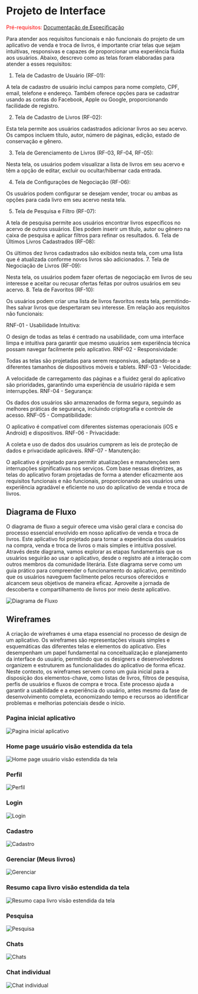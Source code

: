 
# Projeto de Interface

<span style="color:red">Pré-requisitos: <a href="2-Especificação do Projeto.md"> Documentação de Especificação</a></span>

Para atender aos requisitos funcionais e não funcionais do projeto de um aplicativo de venda e troca de livros, é importante criar telas que sejam intuitivas, responsivas e capazes de proporcionar uma experiência fluida aos usuários. Abaixo, descrevo como as telas foram elaboradas para atender a esses requisitos:

1. Tela de Cadastro de Usuário (RF-01):

A tela de cadastro de usuário inclui campos para nome completo, CPF, email, telefone e endereço. Também oferece opções para se cadastrar usando as contas do Facebook, Apple ou Google, proporcionando facilidade de registro.

2. Tela de Cadastro de Livros (RF-02):

Esta tela permite aos usuários cadastrados adicionar livros ao seu acervo. Os campos incluem título, autor, número de páginas, edição, estado de conservação e gênero.

3. Tela de Gerenciamento de Livros (RF-03, RF-04, RF-05):

Nesta tela, os usuários podem visualizar a lista de livros em seu acervo e têm a opção de editar, excluir ou ocultar/hibernar cada entrada.

4. Tela de Configurações de Negociação (RF-06):

Os usuários podem configurar se desejam vender, trocar ou ambas as opções para cada livro em seu acervo nesta tela.

5. Tela de Pesquisa e Filtro (RF-07):

A tela de pesquisa permite aos usuários encontrar livros específicos no acervo de outros usuários. Eles podem inserir um título, autor ou gênero na caixa de pesquisa e aplicar filtros para refinar os resultados.
6. Tela de Últimos Livros Cadastrados (RF-08):

Os últimos dez livros cadastrados são exibidos nesta tela, com uma lista que é atualizada conforme novos livros são adicionados.
7. Tela de Negociação de Livros (RF-09):

Nesta tela, os usuários podem fazer ofertas de negociação em livros de seu interesse e aceitar ou recusar ofertas feitas por outros usuários em seu acervo.
8. Tela de Favoritos (RF-10):

Os usuários podem criar uma lista de livros favoritos nesta tela, permitindo-lhes salvar livros que despertaram seu interesse.
Em relação aos requisitos não funcionais:

RNF-01 - Usabilidade Intuitiva:

O design de todas as telas é centrado na usabilidade, com uma interface limpa e intuitiva para garantir que mesmo usuários sem experiência técnica possam navegar facilmente pelo aplicativo.
RNF-02 - Responsividade:

Todas as telas são projetadas para serem responsivas, adaptando-se a diferentes tamanhos de dispositivos móveis e tablets.
RNF-03 - Velocidade:

A velocidade de carregamento das páginas e a fluidez geral do aplicativo são prioridades, garantindo uma experiência de usuário rápida e sem interrupções.
RNF-04 - Segurança:

Os dados dos usuários são armazenados de forma segura, seguindo as melhores práticas de segurança, incluindo criptografia e controle de acesso.
RNF-05 - Compatibilidade:

O aplicativo é compatível com diferentes sistemas operacionais (iOS e Android) e dispositivos.
RNF-06 - Privacidade:

A coleta e uso de dados dos usuários cumprem as leis de proteção de dados e privacidade aplicáveis.
RNF-07 - Manutenção:

O aplicativo é projetado para permitir atualizações e manutenções sem interrupções significativas nos serviços.
Com base nessas diretrizes, as telas do aplicativo foram projetadas de forma a atender eficazmente aos requisitos funcionais e não funcionais, proporcionando aos usuários uma experiência agradável e eficiente no uso do aplicativo de venda e troca de livros.

## Diagrama de Fluxo

O diagrama de fluxo a seguir oferece uma visão geral clara e concisa do processo essencial envolvido em nosso aplicativo de venda e troca de livros. Este aplicativo foi projetado para tornar a experiência dos usuários na compra, venda e troca de livros o mais simples e intuitiva possível. Através deste diagrama, vamos explorar as etapas fundamentais que os usuários seguirão ao usar o aplicativo, desde o registro até a interação com outros membros da comunidade literária. Este diagrama serve como um guia prático para compreender o funcionamento do aplicativo, permitindo que os usuários naveguem facilmente pelos recursos oferecidos e alcancem seus objetivos de maneira eficaz. Aproveite a jornada de descoberta e compartilhamento de livros por meio deste aplicativo.

![Diagrama de Fluxo](img/diagramadefluxo_applivro.jpeg)


## Wireframes

A criação de wireframes é uma etapa essencial no processo de design de um aplicativo. Os wireframes são representações visuais simples e esquemáticas das diferentes telas e elementos do aplicativo. Eles desempenham um papel fundamental na conceitualização e planejamento da interface do usuário, permitindo que os designers e desenvolvedores organizem e estruturem as funcionalidades do aplicativo de forma eficaz. Neste contexto, os wireframes servem como um guia inicial para a disposição dos elementos-chave, como listas de livros, filtros de pesquisa, perfis de usuários e fluxos de compra e troca. Este processo ajuda a garantir a usabilidade e a experiência do usuário, antes mesmo da fase de desenvolvimento completa, economizando tempo e recursos ao identificar problemas e melhorias potenciais desde o início.

### Pagina inicial aplicativo
![Pagina inicial aplicativo](img/WireFrames/04-wireframe-Logged-out.png)

### Home page usuário visão estendida da tela
![Home page usuário visão estendida da tela](img/WireFrames/04-wireframe-Principal.png)

### Perfil
![Perfil](img/WireFrames/04-wireframe-Perfil.png)

### Login
![Login](img/WireFrames/04-wireframe-Login.png)

### Cadastro
![Cadastro](img/WireFrames/04-wireframe-cadastre-se.png)

### Gerenciar (Meus livros)
![Gerenciar](img/WireFrames/04-wireframe-Gerenciar.png)

### Resumo capa livro visão estendida da tela
![Resumo capa livro visão estendida da tela](img/WireFrames/04-wireframe-Leitura.png)

### Pesquisa
![Pesquisa](img/WireFrames/04-wireframe-Pesquisa.png)

### Chats
![Chats](img/WireFrames/04-wireframe-chats.png)

### Chat individual
![Chat individual](img/WireFrames/04-wireframe-Individualchat.png)
